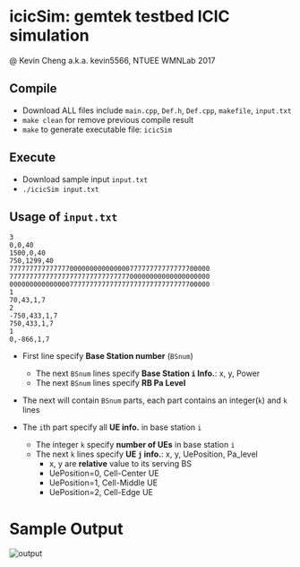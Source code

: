 # icicSim: gemtek testbed ICIC simulation
@ Kevin Cheng a.k.a. kevin5566, NTUEE WMNLab 2017

## Compile
* Download ALL files include `main.cpp`, `Def.h`, `Def.cpp`, `makefile`, `input.txt`
* `make clean` for remove previous compile result
* `make` to generate executable file: `icicSim`

## Execute
* Download sample input `input.txt` 
* `./icicSim input.txt`

## Usage of `input.txt`
```
3
0,0,40
1500,0,40
750,1299,40
77777777777777700000000000000077777777777777700000
77777777777777777777777777777700000000000000000000
00000000000000077777777777777777777777777777700000
1
70,43,1,7
2
-750,433,1,7
750,433,1,7
1
0,-866,1,7
```
* First line specify **Base Station number** (`BSnum`)
  + The next `BSnum` lines specify **Base Station `i` Info.**: x, y, Power
  + The next `BSnum` lines specify **RB Pa Level**

* The next will contain `BSnum` parts, each part contains an integer(`k`) and `k` lines

* The `i`th part specify all **UE info.** in base station `i` 
  - The integer `k` specify **number of UEs** in base station `i`
  - The next `k` lines specify **UE `j` info.**: x, y, UePosition, Pa_level
    - x, y are **relative** value to its serving BS
    - UePosition=0, Cell-Center UE
    - UePosition=1, Cell-Middle UE
    - UePosition=2, Cell-Edge UE

# Sample Output 
![output](http://i.imgur.com/sUjXxq6.png)
